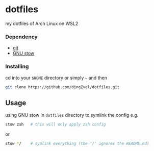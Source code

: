 # dotfiles
 my dotfiles of Arch Linux on WSL2

### Dependency
- [git](https://github.com/git/git)
- [GNU stow](https://www.gnu.org/software/stow/)

### Installing
cd into your `$HOME` directory or simply `~` and then
```bash
git clone https://github.com/dingZvel/dotfiles.git
```
## Usage
using GNU stow in `dotfiles` directory to symlink the config e.g.
```bash
stow zsh   # this will only apply zsh config
```
or
```bash
stow */    # symlink everything (the '/' ignores the README.md)
```
